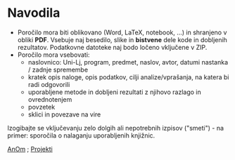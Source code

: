 # Navodila 

  - Poročilo mora biti oblikovano (Word, LaTeX, notebook, ...) in shranjeno v obliki **PDF**. Vsebuje naj besedilo, slike in  **bistvene** dele kode in dobljenih rezultatov. Podatkovne datoteke naj bodo ločeno vključene v ZIP.
  - Poročilo mora vsebovati: 
    * naslovnico: Uni-Lj, program, predmet, naslov, avtor, datumi nastanka / zadnje spremembe
    * kratek opis naloge, opis podatkov, cilji analize/vprašanja, na katera bi radi odgovorili
    * uporabljene metode in dobljeni rezultati z njihovo razlago in ovrednotenjem
    * povzetek
    * sklici in povezave na vire

Izogibajte se vključevanju zelo dolgih ali nepotrebnih izpisov ("smeti") - na primer: sporočila o nalaganju uporabljenih knjižnic.


[AnOm](./README.md) ; [Projekti](projekti.md)
